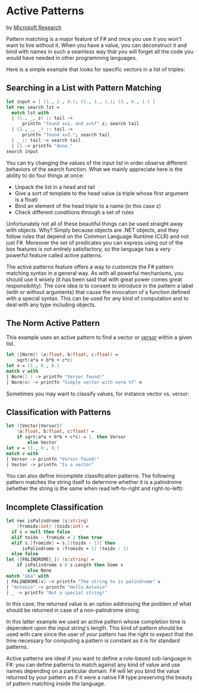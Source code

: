 # Active Patterns

by [Microsoft Research](https://www.microsoft.com/en-us/research/)

Pattern matching is a major feature of F# and once you use it you won't want to live without it. When you have a value, you can deconstruct it and bind with names in such a seamless way that you will forget all the code you would have needed in other programming languages.

Here is a simple example that looks for specific vectors in a list of triples:

## Searching in a List with Pattern Matching

```fsharp
let input = [ (1., 2., 0.); (2., 1., 1.); (3., 0., 1.) ]
let rec search lst =
  match lst with
  | (1., _, z) :: tail ->
      printfn "found x=1. and z=%f" z; search tail
  | (2., _, _) :: tail ->
      printfn "found x=2."; search tail
  | _ :: tail -> search tail
  | [] -> printfn "done."
search input
```

You can try changing the values of the input list in order observe different behaviors of the search function. What we mainly appreciate here is the ability to do four things at once:

* Unpack the list in a head and tail
* Give a sort of template to the head value (a triple whose first argument is a float)
* Bind an element of the head triple to a name (in this case z)
* Check different conditions through a set of rules

Unfortunately not all of these beautiful things can be used straight away with objects. Why? Simply because objects are .NET objects, and they follow rules that depend on the Common Language Runtime (CLR) and not just F#. Moreover the set of predicates you can express using out of the box features is not entirely satisfactory, so the language has a very powerful feature called active patterns.

The active patterns feature offers a way to customize the F# pattern matching syntax in a general way. As with all powerful mechanisms, you should use it wisely (it has been said that with great power comes great responsibility). The core idea is to consent to introduce in the pattern a label (with or without arguments) that cause the invocation of a function defined with a special syntax. This can be used for any kind of computation and to deal with any type including objects.

## The Norm Active Pattern

This example uses an active pattern to find a vector or [versor](https://en.wikipedia.org/wiki/Versor) within a given list.

```fsharp
let (|Norm|) (a:float, b:float, c:float) =
    sqrt(a*a + b*b + c*c)
let v = (1., 0., 0.)
match v with
| Norm(1.) -> printfn "Versor found!"
| Norm(n) -> printfn "Simple vector with norm %f" n
```

Sometimes you may want to classify values, for instance vector vs. versor:

## Classification with Patterns

```fsharp
let (|Vector|Versor|)
    (a:float, b:float, c:float) =
    if sqrt(a*a + b*b + c*c) = 1. then Versor
        else Vector
let v = (1., 0., 0.)
match v with
| Versor -> printfn "Versor found!"
| Vector -> printfn "Is a vector"
```

You can also define incomplete classification patterns. The following pattern matches the string itself to determine whether it is a palindrome (whether the string is the same when read left-to-right and right-to-left):

## Incomplete Classification

```fsharp
let rec isPalindrome (s:string)
    (fromidx:int) (toidx:int) =
  if s = null then false
  elif toidx - fromidx < 2 then true
  elif s.[fromidx] = s.[(toidx - 1)] then
      isPalindrome s (fromidx + 1) (toidx - 1)
  else false
let (|PALINDROME|_|) (s:string) =
    if isPalindrome s 0 s.Length then Some s
        else None
match "aba" with
| PALINDROME(v) -> printfn "The string %s is palindrome" v
| "Antonio" -> printfn "Hello Antonio"
| _ -> printfn "Not a special string!"
```

In this case, the returned value is an option addressing the problem of what should be returned in case of a non-palindrome string.

In this latter example we used an active pattern whose completion time is dependent upon the input string's length. This kind of pattern should be used with care since the user of your pattern has the right to expect that the time necessary for computing a pattern is constant as it is for standard patterns.

Active patterns are ideal if you want to define a rule-based sub-language in F#: you can define patterns to match against any kind of value and use names depending on a particular domain. F# will let you bind the value returned by your pattern as if it were a native F# type preserving the beauty of pattern matching inside the language.
